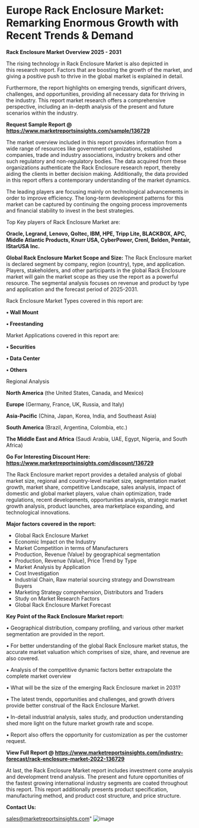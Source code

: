 # Europe Rack Enclosure Market: Remarking Enormous Growth with Recent Trends & Demand

<Strong> Rack Enclosure Market Overview 2025 - 2031</strong>

The rising technology in Rack Enclosure Market is also depicted in this research report. Factors that are boosting the growth of the market, and giving a positive push to thrive in the global market is explained in detail.

Furthermore, the report highlights on emerging trends, significant drivers, challenges, and opportunities, providing all necessary data for thriving in the industry. This report market research offers a comprehensive perspective, including an in-depth analysis of the present and future scenarios within the industry.

<strong>Request Sample Report @ <a href=https://www.marketreportsinsights.com/sample/136729>https://www.marketreportsinsights.com/sample/136729</a></strong>

The market overview included in this report provides information from a wide range of resources like government organizations, established companies, trade and industry associations, industry brokers and other such regulatory and non-regulatory bodies. The data acquired from these organizations authenticate the Rack Enclosure research report, thereby aiding the clients in better decision making. Additionally, the data provided in this report offers a contemporary understanding of the market dynamics.

The leading players are focusing mainly on technological advancements in order to improve efficiency. The long-term development patterns for this market can be captured by continuing the ongoing process improvements and financial stability to invest in the best strategies.

Top Key players of Rack Enclosure Market are:

<strong>Oracle, Legrand, Lenovo, Qoltec, IBM, HPE, Tripp Lite, BLACKBOX, APC, Middle Atlantic Products, Knurr USA, CyberPower, Crenl, Belden, Pentair, IStarUSA Inc.</strong>

<strong><b>Global Rack Enclosure Market Scope and Size:</b></strong>
The Rack Enclosure market is declared segment by company, region (country), type, and application. Players, stakeholders, and other participants in the global Rack Enclosure market will gain the market scope as they use the report as a powerful resource. The segmental analysis focuses on revenue and product by type and application and the forecast period of 2025-2031.

Rack Enclosure Market Types covered in this report are:

<strong>• Wall Mount

• Freestanding</strong>

Market Applications covered in this report are:

<strong>• Securities

• Data Center

• Others</strong> 

Regional Analysis

<strong>North America</strong> (the United States, Canada, and Mexico)

<strong>Europe</strong> (Germany, France, UK, Russia, and Italy)

<strong>Asia-Pacific</strong> (China, Japan, Korea, India, and Southeast Asia)

<strong>South America</strong> (Brazil, Argentina, Colombia, etc.)

<strong>The Middle East and Africa</strong> (Saudi Arabia, UAE, Egypt, Nigeria, and South Africa)

<strong>Go For Interesting Discount Here: <a href=https://www.marketreportsinsights.com/discount/136729>https://www.marketreportsinsights.com/discount/136729</a></strong>

The Rack Enclosure market report provides a detailed analysis of global market size, regional and country-level market size, segmentation market growth, market share, competitive Landscape, sales analysis, impact of domestic and global market players, value chain optimization, trade regulations, recent developments, opportunities analysis, strategic market growth analysis, product launches, area marketplace expanding, and technological innovations.

<strong><b>Major factors covered in the report:</b></strong>
<ul>
  <li>Global Rack Enclosure Market </li>
  <li>Economic Impact on the Industry</li>
  <li>Market Competition in terms of Manufacturers</li>
  <li>Production, Revenue (Value) by geographical segmentation</li>
  <li>Production, Revenue (Value), Price Trend by Type</li>
  <li>Market Analysis by Application</li>
  <li>Cost Investigation</li>
  <li>Industrial Chain, Raw material sourcing strategy and Downstream Buyers</li>
  <li>Marketing Strategy comprehension, Distributors and Traders</li>
  <li>Study on Market Research Factors</li>
  <li>Global Rack Enclosure Market Forecast</li>
</ul>

<strong><b>Key Point of the Rack Enclosure Market report:</b></strong>

• Geographical distribution, company profiling, and various other market segmentation are provided in the report.

• For better understanding of the global Rack Enclosure market status, the accurate market valuation which comprises of size, share, and revenue are also covered.

• Analysis of the competitive dynamic factors better extrapolate the complete market overview

• What will be the size of the emerging Rack Enclosure market in 2031?

• The latest trends, opportunities and challenges, and growth drivers provide better construal of the Rack Enclosure Market.

• In-detail industrial analysis, sales study, and production understanding shed more light on the future market growth rate and scope.

• Report also offers the opportunity for customization as per the customer request.

<strong><b>View Full Report @ <a href=https://www.marketreportsinsights.com/industry-forecast/rack-enclosure-market-2022-136729>https://www.marketreportsinsights.com/industry-forecast/rack-enclosure-market-2022-136729</a></b></strong>


At last, the Rack Enclosure Market report includes investment come analysis and development trend analysis. The present and future opportunities of the fastest growing international industry segments are coated throughout this report. This report additionally presents product specification, manufacturing method, and product cost structure, and price structure.

<strong>Contact Us:</strong>

sales@marketreportsinsights.com"
![image](https://github.com/user-attachments/assets/2c415672-cbe8-43ae-a152-400fc899d6f3)
